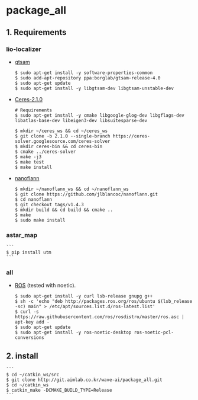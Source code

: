 # package_all

## 1. Requirements
### lio-localizer
- [gtsam](https://gtsam.org/get_started/)
    ```
    $ sudo apt-get install -y software-properties-common
    $ sudo add-apt-repository ppa:borglab/gtsam-release-4.0
    $ sudo apt-get update
    $ sudo apt-get install -y libgtsam-dev libgtsam-unstable-dev
    ```
- [Ceres-2.1.0](http://ceres-solver.org/installation.html)
    ```
    # Requirements
    $ sudo apt-get install -y cmake libgoogle-glog-dev libgflags-dev libatlas-base-dev libeigen3-dev libsuitesparse-dev
    ```
    ```
    $ mkdir ~/ceres_ws && cd ~/ceres_ws
    $ git clone -b 2.1.0 --single-branch https://ceres-solver.googlesource.com/ceres-solver
    $ mkdir ceres-bin && cd ceres-bin
    $ cmake ../ceres-solver
    $ make -j3
    $ make test
    $ make install
    ```
- [nanoflann](https://github.com/jlblancoc/nanoflann.git)
    ```
    $ mkdir ~/nanoflann_ws && cd ~/nanoflann_ws
    $ git clone https://github.com/jlblancoc/nanoflann.git
    $ cd nanoflann
    $ git checkout tags/v1.4.3
    $ mkdir build && cd build && cmake ..
    $ make
    $ sudo make install
    ```
### astar_map
    ```
    $ pip install utm
    ```
### all
- [ROS](http://wiki.ros.org/ROS/Installation) (tested with noetic).
    ```
    $ sudo apt-get install -y curl lsb-release gnupg g++
    $ sh -c 'echo "deb http://packages.ros.org/ros/ubuntu $(lsb_release -sc) main" > /etc/apt/sources.list.d/ros-latest.list'
    $ curl -s https://raw.githubusercontent.com/ros/rosdistro/master/ros.asc | apt-key add -
    $ sudo apt-get update
    $ sudo apt-get install -y ros-noetic-desktop ros-noetic-pcl-conversions
    ```
## 2. install
    ```
    $ cd ~/catkin_ws/src
    $ git clone http://git.aimlab.co.kr/wave-ai/package_all.git
    $ cd ~/catkin_ws
    $ catkin_make -DCMAKE_BUILD_TYPE=Release
    ```

